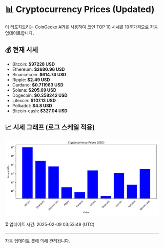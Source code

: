 
# 📊 Cryptocurrency Prices (Updated)

이 리포지토리는 CoinGecko API를 사용하여 코인 TOP 10 시세를 10분가격으로 자동 업데이트합니다.

## 💰 현재 시세
- Bitcoin: **$97228 USD**
- Ethereum: **$2680.96 USD**
- Binancecoin: **$614.74 USD**
- Ripple: **$2.49 USD**
- Cardano: **$0.711963 USD**
- Solana: **$205.69 USD**
- Dogecoin: **$0.258242 USD**
- Litecoin: **$107.13 USD**
- Polkadot: **$4.8 USD**
- Bitcoin-cash: **$327.04 USD**

## 📈 시세 그래프 (로그 스케일 적용)
![Crypto Prices](crypto_prices.png)

⏳ 업데이트 시간: 2025-02-09 03:53:49 (UTC)

---
자동 업데이트 봇에 의해 관리됩니다.
